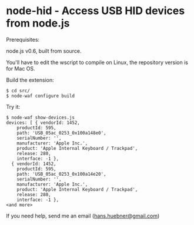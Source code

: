 # node-hid - Access USB HID devices from node.js #

Prerequisites:

node.js v0.6, built from source.

You'll have to edit the wscript to compile on Linux, the repository
version is for Mac OS.

Build the extension:

```
$ cd src/
$ node-waf configure build
```

Try it:

```
$ node-waf show-devices.js
devices: [ { vendorId: 1452,
    productId: 595,
    path: 'USB_05ac_0253_0x100a148e0',
    serialNumber: '',
    manufacturer: 'Apple Inc.',
    product: 'Apple Internal Keyboard / Trackpad',
    release: 280,
    interface: -1 },
  { vendorId: 1452,
    productId: 595,
    path: 'USB_05ac_0253_0x100a14e20',
    serialNumber: '',
    manufacturer: 'Apple Inc.',
    product: 'Apple Internal Keyboard / Trackpad',
    release: 280,
    interface: -1 },
<and more>
```

If you need help, send me an email (hans.huebner@gmail.com)
